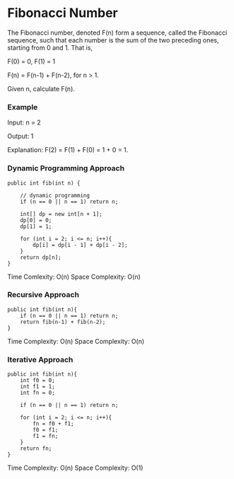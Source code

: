 # Fibonacci Number

The Fibonacci number, denoted F(n) form a sequence, called the Fibonacci sequence, such that each number is the sum of the two preceding ones, starting from 0 and 1. That is,

F(0) = 0, F(1) = 1

F(n) = F(n-1) + F(n-2), for n > 1.

Given n, calculate F(n).


### Example 

Input: n = 2

Output: 1

Explanation: F(2) = F(1) + F(0) = 1 + 0 = 1.

### Dynamic Programming Approach

    public int fib(int n) {
        
        // dynamic programming
        if (n == 0 || n == 1) return n;
        
        int[] dp = new int[n + 1];
        dp[0] = 0;
        dp[1] = 1;
        
        for (int i = 2; i <= n; i++){
            dp[i] = dp[i - 1] + dp[i - 2];
        }
        return dp[n];
    }

Time Comlexity: O(n) Space Complexity: O(n)

### Recursive Approach

	public int fib(int n){
		if (n == 0 || n == 1) return n;
		return fib(n-1) + fib(n-2);
	}

Time Complexity: O(n) Space Complexity: O(n)

### Iterative Approach

	public int fib(int n){
		int f0 = 0;
		int f1 = 1;
		int fn = 0;
		
		if (n == 0 || n == 1) return n;

		for (int i = 2; i <= n; i++){
			fn = f0 + f1;
			f0 = f1;
			f1 = fn;
		}
		return fn;
	}

Time Complexity: O(n) Space Complexity: O(1)
